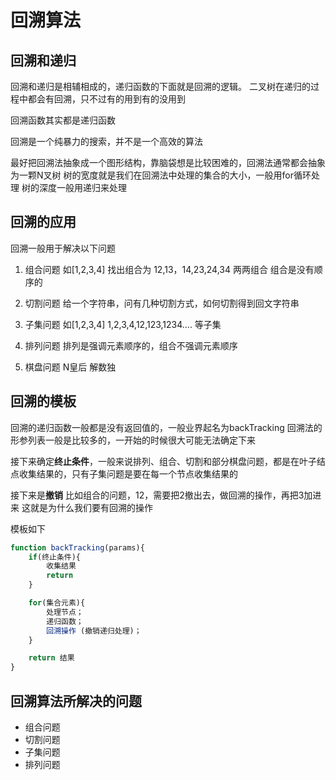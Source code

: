 
# 回溯算法

## 回溯和递归
回溯和递归是相辅相成的，递归函数的下面就是回溯的逻辑。
二叉树在递归的过程中都会有回溯，只不过有的用到有的没用到

回溯函数其实都是递归函数

回溯是一个纯暴力的搜索，并不是一个高效的算法

最好把回溯法抽象成一个图形结构，靠脑袋想是比较困难的，回溯法通常都会抽象为一颗N叉树
树的宽度就是我们在回溯法中处理的集合的大小，一般用for循环处理
树的深度一般用递归来处理

## 回溯的应用
回溯一般用于解决以下问题
1. 组合问题 
如[1,2,3,4] 找出组合为 12,13，14,23,24,34  两两组合
组合是没有顺序的

2. 切割问题 
给一个字符串，问有几种切割方式，如何切割得到回文字符串

3. 子集问题
如[1,2,3,4]
1,2,3,4,12,123,1234.... 等子集

4. 排列问题
排列是强调元素顺序的，组合不强调元素顺序

5. 棋盘问题
N皇后
解数独

## 回溯的模板

回溯的递归函数一般都是没有返回值的，一般业界起名为backTracking
回溯法的形参列表一般是比较多的，一开始的时候很大可能无法确定下来

接下来确定**终止条件**，一般来说排列、组合、切割和部分棋盘问题，都是在叶子结点收集结果的，只有子集问题是要在每一个节点收集结果的

接下来是**撤销**
比如组合的问题，12，需要把2撤出去，做回溯的操作，再把3加进来
这就是为什么我们要有回溯的操作

模板如下

~~~js
function backTracking(params){
    if(终止条件){
        收集结果
        return 
    }

    for(集合元素){
        处理节点；
        递归函数；
        回溯操作 (撤销递归处理)；
    }

    return 结果
}
~~~



## 回溯算法所解决的问题

- 组合问题
- 切割问题
- 子集问题
- 排列问题





